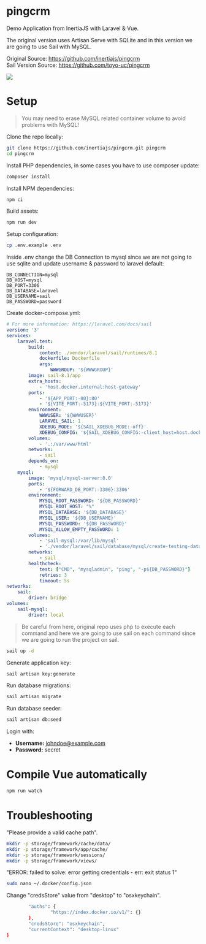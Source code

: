 # pingcrm
Demo Application from InertiaJS with Laravel &amp; Vue.   
        
The original version uses Artisan Serve with SQLite and in this version we are going to use Sail with MySQL.     
        
Original Source: https://github.com/inertiajs/pingcrm    
Sail Version Source: https://github.com/toyo-uc/pingcrm  

![](https://raw.githubusercontent.com/inertiajs/pingcrm/master/screenshot.png)

# Setup   
> You may need to erase MySQL related container volume to avoid problems with MySQL!

Clone the repo locally:   
```bash
git clone https://github.com/inertiajs/pingcrm.git pingcrm
cd pingcrm
```

Install PHP dependencies, in some cases you have to use composer update:
```bash
composer install
```

Install NPM dependencies:
```bash
npm ci
```

Build assets:
```bash
npm run dev
```

Setup configuration:
```bash
cp .env.example .env
```

Inside .env change the DB Connection to mysql since we are not going to use sqlite and update username & password to laravel default:
```dotenv
DB_CONNECTION=mysql
DB_HOST=mysql
DB_PORT=3306
DB_DATABASE=laravel
DB_USERNAME=sail
DB_PASSWORD=password
```

Create docker-compose.yml:
```yaml
# For more information: https://laravel.com/docs/sail
version: '3'
services:
    laravel.test:
        build:
            context: ./vendor/laravel/sail/runtimes/8.1
            dockerfile: Dockerfile
            args:
                WWWGROUP: '${WWWGROUP}'
        image: sail-8.1/app
        extra_hosts:
            - 'host.docker.internal:host-gateway'
        ports:
            - '${APP_PORT:-80}:80'
            - '${VITE_PORT:-5173}:${VITE_PORT:-5173}'
        environment:
            WWWUSER: '${WWWUSER}'
            LARAVEL_SAIL: 1
            XDEBUG_MODE: '${SAIL_XDEBUG_MODE:-off}'
            XDEBUG_CONFIG: '${SAIL_XDEBUG_CONFIG:-client_host=host.docker.internal}'
        volumes:
            - '.:/var/www/html'
        networks:
            - sail
        depends_on:
            - mysql
    mysql:
        image: 'mysql/mysql-server:8.0'
        ports:
            - '${FORWARD_DB_PORT:-3306}:3306'
        environment:
            MYSQL_ROOT_PASSWORD: '${DB_PASSWORD}'
            MYSQL_ROOT_HOST: "%"
            MYSQL_DATABASE: '${DB_DATABASE}'
            MYSQL_USER: '${DB_USERNAME}'
            MYSQL_PASSWORD: '${DB_PASSWORD}'
            MYSQL_ALLOW_EMPTY_PASSWORD: 1
        volumes:
            - 'sail-mysql:/var/lib/mysql'
            - './vendor/laravel/sail/database/mysql/create-testing-database.sh:/docker-entrypoint-initdb.d/10-create-testing-database.sh'
        networks:
            - sail
        healthcheck:
            test: ["CMD", "mysqladmin", "ping", "-p${DB_PASSWORD}"]
            retries: 3
            timeout: 5s
networks:
    sail:
        driver: bridge
volumes:
    sail-mysql:
        driver: local
```

> Be careful from here, original repo uses php to execute each command and here we are going to use sail on each command since we are going to run the project on sail.             
```bash
sail up -d
```

Generate application key:
```bash
sail artisan key:generate
```

Run database migrations:
```bash
sail artisan migrate
```

Run database seeder:
```bash
sail artisan db:seed
```

Login with:   

- **Username:** johndoe@example.com   
- **Password:** secret    

# Compile Vue automatically
```bash
npm run watch
```

# Troubleshooting

"Please provide a valid cache path".
                
```bash
mkdir -p storage/framework/cache/data/
mkdir -p storage/framework/app/cache/
mkdir -p storage/framework/sessions/
mkdir -p storage/framework/views/
```

"ERROR: failed to solve: error getting credentials - err: exit status 1"
                
```bash
sudo nano ~/.docker/config.json
```
                
Change "credsStore" value from "desktop" to "osxkeychain".
```bash
        "auths": {
                "https://index.docker.io/v1/": {}
        },
        "credsStore": "osxkeychain",
        "currentContext": "desktop-linux"
}

```
